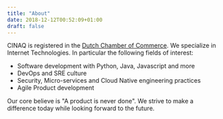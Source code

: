 ```yaml
---
title: "About"
date: 2018-12-12T00:52:09+01:00
draft: false
---
```


CINAQ is registered in the [Dutch Chamber of Commerce](https://www.kvk.nl/orderstraat/product-kiezen/?kvknummer=668736060000). We specialize in Internet Technologies. In particular the following fields of interest:

* Software development with Python, Java, Javascript and more
* DevOps and SRE culture
* Security, Micro-services and Cloud Native engineering practices
* Agile Product development

Our core believe is "A product is never done". We strive to make a difference today while looking forward to the future.

